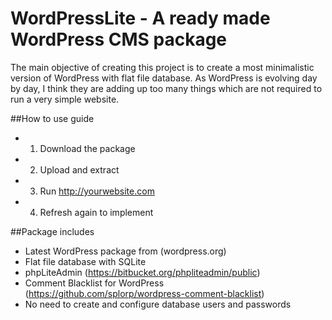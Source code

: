 # WordPressLite - A ready made WordPress CMS package
The main objective of creating this project is to create a most minimalistic version of WordPress with flat file database. As WordPress is evolving day by day, I think they are adding up too many things which are not required to run a very simple website. 

##How to use guide
- 1. Download the package
- 2. Upload and extract 
- 3. Run http://yourwebsite.com
- 4. Refresh again to implement

##Package includes
- Latest WordPress package from (wordpress.org)
- Flat file database with SQLite
- phpLiteAdmin (https://bitbucket.org/phpliteadmin/public)
- Comment Blacklist for WordPress (https://github.com/splorp/wordpress-comment-blacklist)
- No need to create and configure database users and passwords


